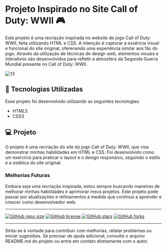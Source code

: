 
# Projeto Inspirado no Site Call of Duty: WWII 🎮

Este projeto é uma recriação inspirada no website do jogo Call of Duty: WWII, feita utilizando HTML e CSS. A intenção é capturar a essência visual e funcional do site original, oferecendo uma experiência similar aos fãs do jogo. Através da utilização de técnicas de design web, elementos visuais e interativos são desenvolvidos para refletir a atmosfera da Segunda Guerra Mundial presente no Call of Duty: WWII.

![13](https://github.com/thmedu/Call-of-Duty-wwii/assets/141462806/b74a67ab-2a8e-4a4e-8ae9-e577e8698399)


## 🚀 Tecnologias Utilizadas

Esse projeto foi desenvolvido utilizando as seguintes tecnologias:

- HTML5
- CSS3

## 💻 Projeto

O projeto é uma recriação do site do jogo Call of Duty: WWII, que visa demonstrar minhas habilidades em HTML e CSS. Foi desenvolvido como um exercício para praticar o layout e o design responsivo, seguindo o estilo e a estética do site original.

### Melhorias Futuras

Embora seja uma recriação inspirada, estou sempre buscando maneiras de melhorar minhas habilidades e aprimorar meus projetos. Este projeto pode passar por atualizações e refinamentos à medida que continuo a aprender e crescer como desenvolvedor web.

---

[![GitHub repo size](https://img.shields.io/github/repo-size/seu-usuario/projeto-call-of-duty-wwii)](https://github.com/seu-usuario/projeto-call-of-duty-wwii)
[![GitHub license](https://img.shields.io/github/license/seu-usuario/projeto-call-of-duty-wwii)](https://github.com/seu-usuario/projeto-call-of-duty-wwii/blob/main/LICENSE)
[![GitHub stars](https://img.shields.io/github/stars/seu-usuario/projeto-call-of-duty-wwii?style=social)](https://github.com/seu-usuario/projeto-call-of-duty-wwii/stargazers)
[![GitHub forks](https://img.shields.io/github/forks/seu-usuario/projeto-call-of-duty-wwii?style=social)](https://github.com/seu-usuario/projeto-call-of-duty-wwii/network/members)

---

Sinta-se à vontade para contribuir com melhorias, relatar problemas ou enviar sugestões. Se precisar de ajuda adicional, consulte o arquivo README.md do projeto ou entre em contato diretamente com o autor.
